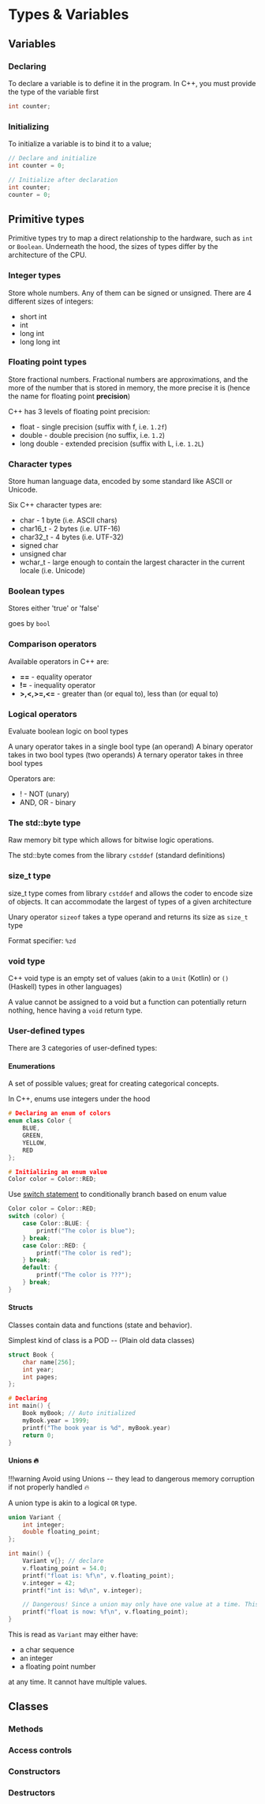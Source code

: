 # Types & Variables

## Variables

### Declaring

To declare a variable is to define it in the program.
In C++, you must provide the type of the variable first

```c++
int counter;
```

### Initializing

To initialize a variable is to bind it to a value;

```c++
// Declare and initialize
int counter = 0;

// Initialize after declaration
int counter;
counter = 0;
```

## Primitive types

Primitive types try to map a direct relationship to the hardware, such as `int` or `Boolean`.
Underneath the hood, the sizes of types differ by the architecture of the CPU.

### Integer types

Store whole numbers. Any of them can be signed or unsigned. There are 4 different sizes of integers:

- short int
- int
- long int
- long long int

### Floating point types

Store fractional numbers. Fractional numbers are approximations, and the more of the number that is stored
in memory, the more precise it is (hence the name for floating point **precision**)

C++ has 3 levels of floating point precision:

- float - single precision (suffix with f, i.e. `1.2f`)
- double - double precision (no suffix, i.e. `1.2`)
- long double - extended precision (suffix with L, i.e. `1.2L`)

### Character types

Store human language data, encoded by some standard like ASCII or Unicode.

Six C++ character types are:

- char - 1 byte (i.e. ASCII chars)
- char16_t - 2 bytes (i.e. UTF-16)
- char32_t - 4 bytes (i.e. UTF-32)
- signed char
- unsigned char
- wchar_t - large enough to contain the largest character in the current locale (i.e. Unicode)

### Boolean types

Stores either 'true' or 'false'

goes by `bool`

### Comparison operators

Available operators in C++ are:

- **==** - equality operator
- **!=** - inequality operator
- **>,<,>=,<=** - greater than (or equal to), less than (or equal to)

### Logical operators

Evaluate boolean logic on bool types

A unary operator takes in a single bool type (an operand)
A binary operator takes in two bool types (two operands)
A ternary operator takes in three bool types

Operators are:

- ! - NOT (unary)
- AND, OR - binary

### The std::byte type

Raw memory bit type which allows for bitwise logic operations.

The std::byte comes from the library `cstddef` (standard definitions)

### size_t type

size_t type comes from library `cstddef` and allows the coder to encode size of objects.
It can accommodate the largest of types of a given architecture

Unary operator `sizeof` takes a type operand and returns its size as `size_t` type

Format specifier: `%zd`

### void type

C++ void type is an empty set of values (akin to a `Unit` (Kotlin) or `()` (Haskell) types in 
other languages)

A value cannot be assigned to a void but a function can potentially return nothing, hence having
a `void` return type.

### User-defined types

There are 3 categories of user-defined types:

#### Enumerations

A set of possible values; great for creating categorical concepts.

In C++, enums use integers under the hood

```c++
# Declaring an enum of colors
enum class Color {
    BLUE,
    GREEN,
    YELLOW,
    RED
};

# Initializing an enum value
Color color = Color::RED;
```

Use [switch statement](conditionals.md) to conditionally branch based on enum value

```c++
Color color = Color::RED;
switch (color) {
    case Color::BLUE: {
        printf("The color is blue");
    } break;
    case Color::RED: {
        printf("The color is red");
    } break;
    default: {
        printf("The color is ???");
    } break;
}
```

#### Structs

Classes contain data and functions (state and behavior).
 
Simplest kind of class is a POD -- (Plain old data classes)

```c++
struct Book {
    char name[256];
    int year;
    int pages;
};

# Declaring
int main() {
    Book myBook; // Auto initialized
    myBook.year = 1999;
    printf("The book year is %d", myBook.year)
    return 0;
}
```

#### Unions 🔥

!!!warning
    Avoid using Unions -- they lead to dangerous memory corruption if not properly handled 🔥

A union type is akin to a logical `OR` type.

```c++
union Variant {
    int integer;
    double floating_point;
};

int main() {
    Variant v{}; // declare
    v.floating_point = 54.0;
    printf("float is: %f\n", v.floating_point);
    v.integer = 42;
    printf("int is: %d\n", v.integer);

    // Dangerous! Since a union may only have one value at a time. This memory location could be reset.
    printf("float is now: %f\n", v.floating_point);
}
```

This is read as `Variant` may either have:
 
- a char sequence
- an integer
- a floating point number 

at any time. It cannot have multiple values.

## Classes

### Methods

### Access controls

### Constructors

### Destructors


